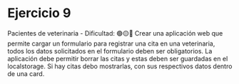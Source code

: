 # Ejercicio 9

Pacientes de veterinaria - Dificultad: 🟢🟡🔴
Crear una aplicación web que permite cargar un formulario para registrar una cita
en una veterinaria, todos los datos solicitados en el formulario deben ser
obligatorios.
La aplicación debe permitir borrar las citas y estas deben ser guardadas en el
localstorage.
Si hay citas debo mostrarlas, con sus respectivos datos dentro de una card.